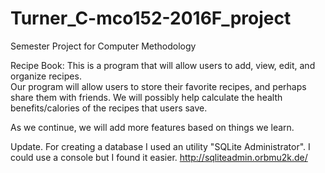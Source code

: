 # Turner_C-mco152-2016F_project
Semester Project for Computer Methodology

Recipe Book:
This is a program that will allow users to add, view, edit, and organize recipes.  
Our program will allow users to store their favorite recipes, and perhaps share them with friends. 
We will possibly help calculate the health benefits/calories of the recipes that users save.

As we continue, we will add more features based on things we learn. 


Update. 
For creating a database I used an utility "SQLite Administrator". I could use a console but I found it easier. http://sqliteadmin.orbmu2k.de/

